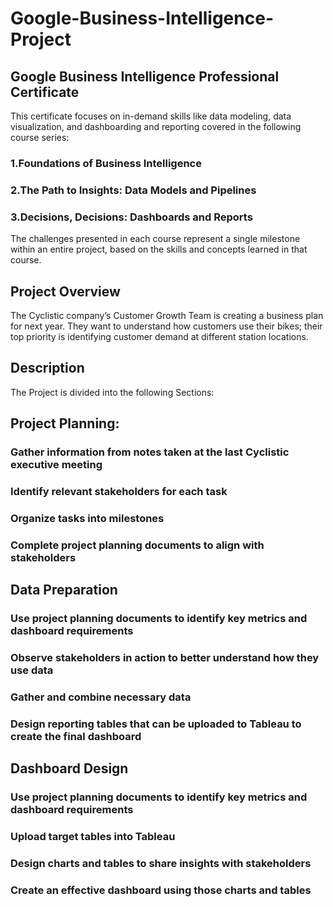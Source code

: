 # Google-Business-Intelligence-Project

## Google Business Intelligence Professional Certificate
This certificate focuses on in-demand skills like data modeling, data visualization, and dashboarding and reporting covered in the following course series:

### 1.Foundations of Business Intelligence
### 2.The Path to Insights: Data Models and Pipelines
### 3.Decisions, Decisions: Dashboards and Reports

The challenges presented in each course represent a single milestone within an entire project, based on the skills and concepts learned in that course.

## Project Overview
The Cyclistic company’s Customer Growth Team is creating a business plan for next year. They want to understand how customers use their bikes; their top priority is identifying customer demand at different station locations.

## Description
The Project is divided into the following Sections:

## Project Planning:

### Gather information from notes taken at the last Cyclistic executive meeting
### Identify relevant stakeholders for each task
### Organize tasks into milestones
### Complete project planning documents to align with stakeholders

## Data Preparation

### Use project planning documents to identify key metrics and dashboard requirements
### Observe stakeholders in action to better understand how they use data
### Gather and combine necessary data
### Design reporting tables that can be uploaded to Tableau to create the final dashboard

## Dashboard Design

### Use project planning documents to identify key metrics and dashboard requirements
### Upload target tables into Tableau
### Design charts and tables to share insights with stakeholders
### Create an effective dashboard using those charts and tables
